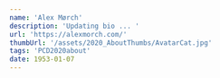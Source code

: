 ```yaml
---
name: 'Alex Mørch' 
description: 'Updating bio ... '
url: 'https://alexmorch.com/'
thumbUrl: '/assets/2020_AboutThumbs/AvatarCat.jpg'
tags: 'PCD2020about'
date: 1953-01-07
---
```

